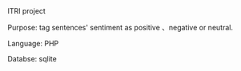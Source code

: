 ##
ITRI project

Purpose: tag sentences' sentiment as positive 、negative or neutral.

Language: PHP

Databse: sqlite


